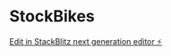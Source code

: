 # StockBikes

[Edit in StackBlitz next generation editor ⚡️](https://stackblitz.com/~/github.com/marilehoux/StockBikes)